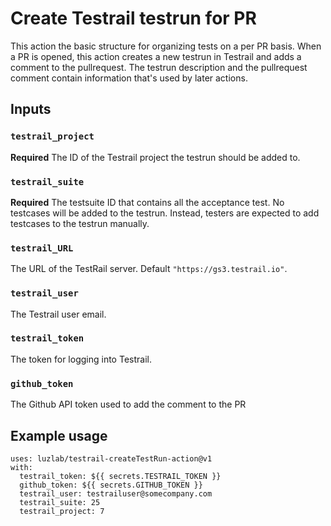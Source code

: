 # Create Testrail testrun for PR

This action the basic structure for organizing tests on a per PR basis. When a PR is
opened, this action creates a new testrun in Testrail and adds a comment to the pullrequest.
The testrun description and the pullrequest comment contain information that's
used by later actions. 

## Inputs

### `testrail_project`

**Required** The ID of the Testrail project the testrun should be added to.

### `testrail_suite`

**Required** The testsuite ID that contains all the acceptance test. No testcases will
be added to the testrun. Instead, testers are expected to add testcases to the testrun
manually.

### `testrail_URL`

The URL of the TestRail server. Default `"https://gs3.testrail.io"`.

### `testrail_user`

The Testrail user email.

### `testrail_token`

The token for logging into Testrail.

### `github_token`

The Github API token used to add the comment to the PR

## Example usage

```
uses: luzlab/testrail-createTestRun-action@v1
with:
  testrail_token: ${{ secrets.TESTRAIL_TOKEN }}
  github_token: ${{ secrets.GITHUB_TOKEN }}
  testrail_user: testrailuser@somecompany.com
  testrail_suite: 25
  testrail_project: 7
```